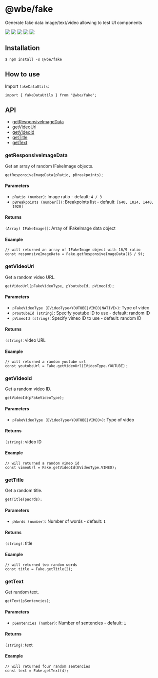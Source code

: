 # @wbe/fake

Generate fake data image/text/video allowing to test UI components

![](https://img.shields.io/npm/v/@wbe/fake/latest.svg)
![](https://img.shields.io/bundlephobia/minzip/@wbe/fake.svg)
![](https://img.shields.io/david/willybrauner/libraries.svg?path=packages%2Futils%2Ffake)
![](https://img.shields.io/npm/dt/@wbe/fake.svg)
![](https://img.shields.io/npm/l/@wbe/fake.svg)

## Installation

```shell script
$ npm install -s @wbe/fake
```

## How to use

Import `fakeDataUtils`:

```tsx
import { fakeDataUtils } from "@wbe/fake";
```

## API

- [getResponsiveImageData](#getResponsiveImageData)
- [getVideoUrl](#getVideoUrl)
- [getVideoId](#getVideoId)
- [getTitle](#getTitle)
- [getText](#getText)

### <a name="getResponsiveImageData"></a>getResponsiveImageData

Get an array of random IFakeImage objects.

```tsx
getResponsiveImageData(pRatio, pBreakpoints);
```

#### Parameters

- `pRatio (number)`: Image ratio - default: `4 / 3`
- `pBreakpoints (number[])`: Breakpoints list - default: `[640, 1024, 1440, 1920]`

#### Returns

`(Array) IFakeImage[]`: Array of IFakeImage data object

#### Example

```tsx
// will returned an array of IFakeImage object with 16/9 ratio
const responsiveImageData = Fake.getResponsiveImageData(16 / 9);
```

### <a name="getVideoUrl"></a>getVideoUrl

Get a random video URL.

```tsx
getVideoUrl(pFakeVideoType, pYoutubeId, pVimeoId);
```

#### Parameters

- `pFakeVideoType (EVideoType<YOUTUBE|VIMEO|NATIVE>)`: Type of video
- `pYoutubeId (string)`: Specify youtube ID to use - default: random ID
- `pVimeoId (string)`: Specify vimeo ID to use - default: random ID

#### Returns

`(string)`: video URL

#### Example

```tsx
// will returned a random youtube url
const youtubeUrl = Fake.getVideoUrl(EVideoType.YOUTUBE);
```

### <a name="getVideoId"></a>getVideoId

Get a random video ID.

```tsx
getVideoId(pFakeVideoType);
```

#### Parameters

- `pFakeVideoType (EVideoType<YOUTUBE|VIMEO>)`: Type of video

#### Returns

`(string)`: video ID

#### Example

```tsx
// will returned a random vimeo id
const vimeoUrl = Fake.getVideoId(EVideoType.VIMEO);
```

### <a name="getTitle"></a>getTitle

Get a random title.

```tsx
getTitle(pWords);
```

#### Parameters

- `pWords (number)`: Number of words - default: `1`

#### Returns

`(string)`: title

#### Example

```tsx
// will returned two random words
const title = Fake.getTitle(2);
```

### <a name="getText"></a>getText

Get random text.

```tsx
getText(pSentencies);
```

#### Parameters

- `pSentencies (number)`: Number of sentencies - default: `1`

#### Returns

`(string)`: text

#### Example

```tsx
// will returned four random sentencies
const text = Fake.getText(4);
```

